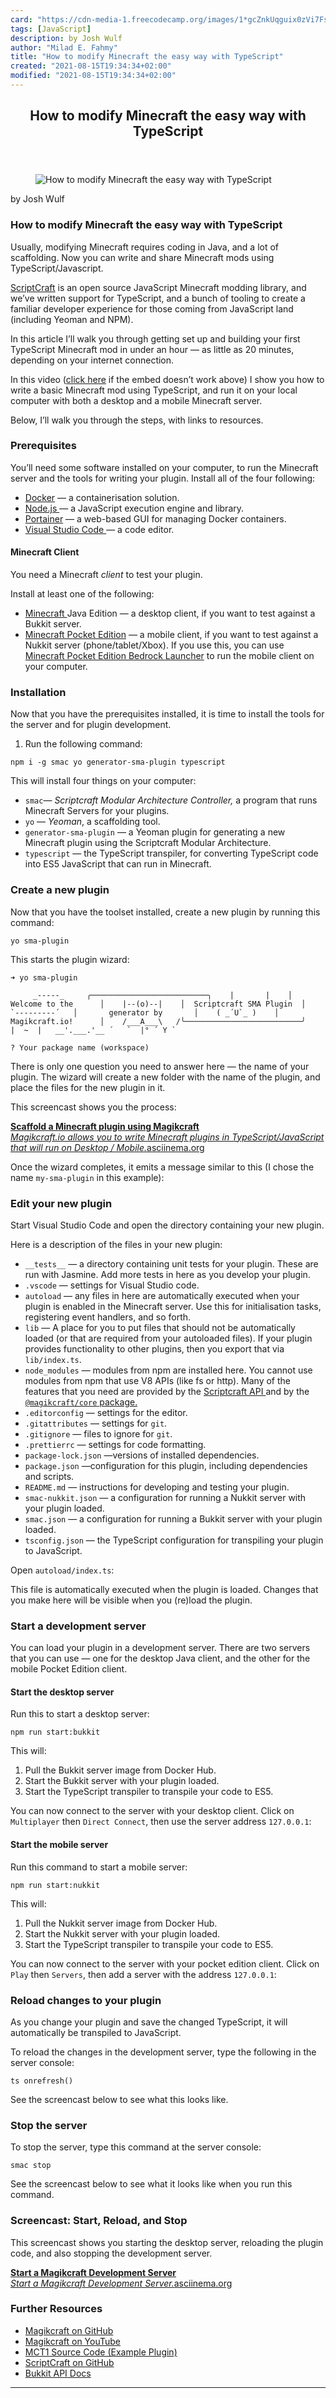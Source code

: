 ```yaml
---
card: "https://cdn-media-1.freecodecamp.org/images/1*gcZnkUqguix0zVi7Fsd3_Q.png"
tags: [JavaScript]
description: by Josh Wulf
author: "Milad E. Fahmy"
title: "How to modify Minecraft the easy way with TypeScript"
created: "2021-08-15T19:34:34+02:00"
modified: "2021-08-15T19:34:34+02:00"
---
```

<div class="site-wrapper">
<main id="site-main" class="site-main outer">
<div class="inner">
<article class="post-full post tag-javascript tag-minecraft tag-typescript tag-tech tag-programming ">
<header class="post-full-header">
<h1 class="post-full-title">How to modify Minecraft the easy way with TypeScript</h1>
</header>
<figure class="post-full-image">
<picture>
<source media="(max-width: 700px)" sizes="1px" srcset="data:image/gif;base64,R0lGODlhAQABAIAAAAAAAP///yH5BAEAAAAALAAAAAABAAEAAAIBRAA7 1w">
<source media="(min-width: 701px)" sizes="(max-width: 800px) 400px,
(max-width: 1170px) 700px,
1400px" srcset="https://cdn-media-1.freecodecamp.org/images/1*gcZnkUqguix0zVi7Fsd3_Q.png 300w,
https://cdn-media-1.freecodecamp.org/images/1*gcZnkUqguix0zVi7Fsd3_Q.png 600w,
https://cdn-media-1.freecodecamp.org/images/1*gcZnkUqguix0zVi7Fsd3_Q.png 1000w,
https://cdn-media-1.freecodecamp.org/images/1*gcZnkUqguix0zVi7Fsd3_Q.png 2000w">
<img onerror="this.style.display='none'" src="https://cdn-media-1.freecodecamp.org/images/1*gcZnkUqguix0zVi7Fsd3_Q.png" alt="How to modify Minecraft the easy way with TypeScript">
</picture>
</figure>
<section class="post-full-content">
<div class="post-content medium-migrated-article">
<p>by Josh Wulf</p>
<h1 id="how-to-modify-minecraft-the-easy-way-with-typescript">How to modify Minecraft the easy way with TypeScript</h1>
<p>Usually, modifying Minecraft requires coding in Java, and a lot of scaffolding. Now you can write and share Minecraft mods using TypeScript/Javascript.</p>
<p><a href="https://scriptcraftjs.org/" rel="noopener">ScriptCraft</a> is an open source JavaScript Minecraft modding library, and we’ve written support for TypeScript, and a bunch of tooling to create a familiar developer experience for those coming from JavaScript land (including Yeoman and NPM).</p>
<p>In this article I’ll walk you through getting set up and building your first TypeScript Minecraft mod in under an hour — as little as 20 minutes, depending on your internet connection.</p>
<p>In this video (<a href="https://www.youtube.com/watch?v=RqohEXw9yvw" rel="noopener">click here</a> if the embed doesn’t work above) I show you how to write a basic Minecraft mod using TypeScript, and run it on your local computer with both a desktop and a mobile Minecraft server.</p>
<p>Below, I’ll walk you through the steps, with links to resources.</p>
<h3 id="prerequisites">Prerequisites</h3>
<p>You’ll need some software installed on your computer, to run the Minecraft server and the tools for writing your plugin. Install all of the four following:</p>
<ul>
<li><a href="https://www.docker.com/get-started" rel="noopener">Docker</a> — a containerisation solution.</li>
<li><a href="https://nodejs.org/en/" rel="noopener">Node.js </a>— a JavaScript execution engine and library.</li>
<li><a href="https://www.portainer.io/" rel="noopener">Portainer</a> — a web-based GUI for managing Docker containers.</li>
<li><a href="https://code.visualstudio.com/" rel="noopener">Visual Studio Code </a>— a code editor.</li>
</ul>
<h4 id="minecraft-client">Minecraft Client</h4>
<p>You need a Minecraft <em>client</em> to test your plugin.</p>
<p>Install at least one of the following:</p>
<ul>
<li><a href="https://www.minecraft.net/en-us/" rel="noopener">Minecraft </a>Java Edition — a desktop client, if you want to test against a Bukkit server.</li>
<li><a href="https://play.google.com/store/apps/details?id=com.mojang.minecraftpe" rel="noopener">Minecraft Pocket Edition</a> — a mobile client, if you want to test against a Nukkit server (phone/tablet/Xbox). If you use this, you can use <a href="https://mcpelauncher.readthedocs.io/en/latest/" rel="noopener">Minecraft Pocket Edition Bedrock Launcher</a> to run the mobile client on your computer.</li>
</ul>
<h3 id="installation">Installation</h3>
<p>Now that you have the prerequisites installed, it is time to install the tools for the server and for plugin development.</p>
<ol>
<li>Run the following command:</li>
</ol><pre><code>npm i -g smac yo generator-sma-plugin typescript</code></pre>
<p>This will install four things on your computer:</p>
<ul>
<li><code>smac</code>— <em>Scriptcraft Modular Architecture Controller, </em>a program that runs Minecraft Servers for your plugins.</li>
<li><code>yo</code> — <em>Yeoman</em>, a scaffolding tool.</li>
<li><code>generator-sma-plugin</code> — a Yeoman plugin for generating a new Minecraft plugin using the Scriptcraft Modular Architecture.</li>
<li><code>typescript</code> — the TypeScript transpiler, for converting TypeScript code into ES5 JavaScript that can run in Minecraft.</li>
</ul>
<h3 id="create-a-new-plugin">Create a new plugin</h3>
<p>Now that you have the toolset installed, create a new plugin by running this command:</p><pre><code>yo sma-plugin</code></pre>
<p>This starts the plugin wizard:</p><pre><code>➜ yo sma-plugin</code></pre><pre><code>     _-----_     ╭──────────────────────────╮    |       |    │      Welcome to the      │    |--(o)--|    │  Scriptcraft SMA Plugin  │   `---------´   │       generator by       │    ( _´U`_ )    │      Magikcraft.io!      │    /___A___\   /╰──────────────────────────╯     |  ~  |   __'.___.'__ ´   `  |° ´ Y `</code></pre><pre><code>? Your package name (workspace)</code></pre>
<p>There is only one question you need to answer here — the name of your plugin. The wizard will create a new folder with the name of the plugin, and place the files for the new plugin in it.</p>
<p>This screencast shows you the process:</p>
<p><a href="https://asciinema.org/a/242028" rel="noopener"><strong>Scaffold a Minecraft plugin using Magikcraft</strong></a><br><a href="https://asciinema.org/a/242028" rel="noopener"><em>Magikcraft.io allows you to write Minecraft plugins in TypeScript/JavaScript that will run on Desktop / Mobile.</em>asciinema.org</a></p>
<p>Once the wizard completes, it emits a message similar to this (I chose the name <code>my-sma-plugin</code> in this example):</p>
<h3 id="edit-your-new-plugin">Edit your new plugin</h3>
<p>Start Visual Studio Code and open the directory containing your new plugin.</p>
<p>Here is a description of the files in your new plugin:</p>
<ul>
<li><code>__tests__</code> — a directory containing unit tests for your plugin. These are run with Jasmine. Add more tests in here as you develop your plugin.</li>
<li><code>.vscode</code> — settings for Visual Studio code.</li>
<li><code>autoload</code> — any files in here are automatically executed when your plugin is enabled in the Minecraft server. Use this for initialisation tasks, registering event handlers, and so forth.</li>
<li><code>lib</code> — A place for you to put files that should not be automatically loaded (or that are required from your autoloaded files). If your plugin provides functionality to other plugins, then you export that via <code>lib/index.ts</code>.</li>
<li><code>node_modules</code> — modules from npm are installed here. You cannot use modules from npm that use V8 APIs (like fs or http). Many of the features that you need are provided by the <a href="https://github.com/walterhiggins/ScriptCraft" rel="noopener">Scriptcraft API </a>and by the <code><a href="https://github.com/Magikcraft/magikcraft-core" rel="noopener">@magikcraft/core</a></code><a href="https://github.com/Magikcraft/magikcraft-core" rel="noopener"> package.</a></li>
<li><code>.editorconfig</code> — settings for the editor.</li>
<li><code>.gitattributes</code> — settings for <code>git</code>.</li>
<li><code>.gitignore</code> — files to ignore for <code>git</code>.</li>
<li><code>.prettierrc</code> — settings for code formatting.</li>
<li><code>package-lock.json</code> —versions of installed dependencies.</li>
<li><code>package.json</code> —configuration for this plugin, including dependencies and scripts.</li>
<li><code>README.md</code> — instructions for developing and testing your plugin.</li>
<li><code>smac-nukkit.json</code> — a configuration for running a Nukkit server with your plugin loaded.</li>
<li><code>smac.json</code> — a configuration for running a Bukkit server with your plugin loaded.</li>
<li><code>tsconfig.json</code> — the TypeScript configuration for transpiling your plugin to JavaScript.</li>
</ul>
<p>Open <code>autoload/index.ts</code>:</p>
<p>This file is automatically executed when the plugin is loaded. Changes that you make here will be visible when you (re)load the plugin.</p>
<h3 id="start-a-development-server">Start a development server</h3>
<p>You can load your plugin in a development server. There are two servers that you can use — one for the desktop Java client, and the other for the mobile Pocket Edition client.</p>
<h4 id="start-the-desktop-server">Start the desktop server</h4>
<p>Run this to start a desktop server:</p><pre><code>npm run start:bukkit</code></pre>
<p>This will:</p>
<ol>
<li>Pull the Bukkit server image from Docker Hub.</li>
<li>Start the Bukkit server with your plugin loaded.</li>
<li>Start the TypeScript transpiler to transpile your code to ES5.</li>
</ol>
<p>You can now connect to the server with your desktop client. Click on <code>Multiplayer</code> then <code>Direct Connect</code>, then use the server address <code>127.0.0.1</code>:</p>
<h4 id="start-the-mobile-server">Start the mobile server</h4>
<p>Run this command to start a mobile server:</p><pre><code>npm run start:nukkit</code></pre>
<p>This will:</p>
<ol>
<li>Pull the Nukkit server image from Docker Hub.</li>
<li>Start the Nukkit server with your plugin loaded.</li>
<li>Start the TypeScript transpiler to transpile your code to ES5.</li>
</ol>
<p>You can now connect to the server with your pocket edition client. Click on <code>Play</code> then <code>Servers</code>, then add a server with the address <code>127.0.0.1</code>:</p>
<h3 id="reload-changes-to-your-plugin">Reload changes to your plugin</h3>
<p>As you change your plugin and save the changed TypeScript, it will automatically be transpiled to JavaScript.</p>
<p>To reload the changes in the development server, type the following in the server console:</p><pre><code>ts onrefresh()</code></pre>
<p>See the screencast below to see what this looks like.</p>
<h3 id="stop-the-server">Stop the server</h3>
<p>To stop the server, type this command at the server console:</p><pre><code>smac stop</code></pre>
<p>See the screencast below to see what it looks like when you run this command.</p>
<h3 id="screencast-start-reload-and-stop">Screencast: Start, Reload, and Stop</h3>
<p>This screencast shows you starting the desktop server, reloading the plugin code, and also stopping the development server.</p>
<p><a href="https://asciinema.org/a/242023" rel="noopener"><strong>Start a Magikcraft Development Server</strong></a><br><a href="https://asciinema.org/a/242023" rel="noopener"><em>Start a Magikcraft Development Server.</em>asciinema.org</a></p>
<h3 id="further-resources">Further Resources</h3>
<ul>
<li><a href="https://github.com/Magikcraft" rel="noopener">Magikcraft on GitHub</a></li>
<li><a href="https://www.youtube.com/channel/UC9cEOcTkQEyiKr2nCZDBYeg" rel="noopener">Magikcraft on YouTube</a></li>
<li><a href="https://github.com/Magikcraft/mct1" rel="noopener">MCT1 Source Code (Example Plugin)</a></li>
<li><a href="https://github.com/walterhiggins/ScriptCraft" rel="noopener">ScriptCraft on GitHub</a></li>
<li><a href="https://bukkit.magikcraft.io" rel="noopener">Bukkit API Docs</a></li>
</ul>
</div>
<hr>
</section>
</article>
</div>
</main>
</div>
<!-- Google Tag Manager (noscript) -->
<!-- End Google Tag Manager (noscript) -->
